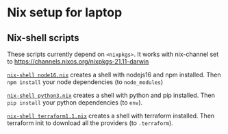 # Nix setup for laptop

## Nix-shell scripts

These scripts currently depend on `<nixpkgs>`.
It works with nix-channel set to https://channels.nixos.org/nixpkgs-21.11-darwin

[`nix-shell node16.nix`](./node16.nix) creates a shell with nodejs16 and npm installed.
Then `npm install` your node dependencies (to `node_modules`)

[`nix-shell python3.nix`](./python3.nix) creates a shell with python and pip installed.
Then `pip install` your python dependencies (to `env`).

[`nix-shell terraform1.1.nix`](./terraform1.1.nix) creates a shell with terraform installed.
Then terraform init to download all the providers (to `.terraform`).
